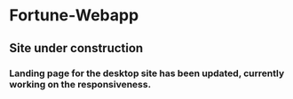 # Fortune-Webapp
## Site under construction
### Landing page for the desktop site has been updated, currently working on the responsiveness.
